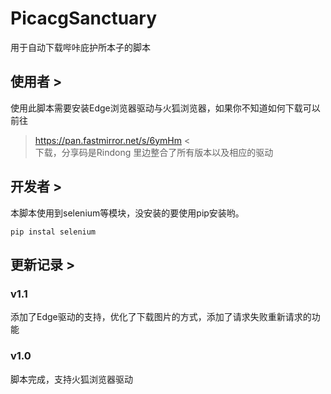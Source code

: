 # PicacgSanctuary
用于自动下载哔咔庇护所本子的脚本

## 使用者 > 
使用此脚本需要安装Edge浏览器驱动与火狐浏览器，如果你不知道如何下载可以前往
> https://pan.fastmirror.net/s/6ymHm <
<br/>下载，分享码是Rindong 里边整合了所有版本以及相应的驱动

## 开发者 > 
本脚本使用到selenium等模块，没安装的要使用pip安装哟。

```
pip instal selenium
```

## 更新记录 >

### v1.1
添加了Edge驱动的支持，优化了下载图片的方式，添加了请求失败重新请求的功能

### v1.0
脚本完成，支持火狐浏览器驱动
